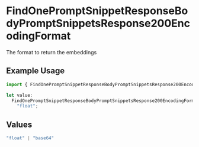 # FindOnePromptSnippetResponseBodyPromptSnippetsResponse200EncodingFormat

The format to return the embeddings

## Example Usage

```typescript
import { FindOnePromptSnippetResponseBodyPromptSnippetsResponse200EncodingFormat } from "@orq-ai/node/models/operations";

let value:
  FindOnePromptSnippetResponseBodyPromptSnippetsResponse200EncodingFormat =
    "float";
```

## Values

```typescript
"float" | "base64"
```